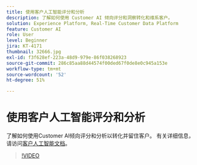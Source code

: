 ```yaml
---
title: 使用客户人工智能评分和分析
description: 了解如何使用 Customer AI 倾向评分和洞察转化和维系客户。
solution: Experience Platform, Real-Time Customer Data Platform
feature: Customer AI
role: User
level: Beginner
jira: KT-4171
thumbnail: 32666.jpg
exl-id: f3f628ef-223a-48d9-979e-86f038268923
source-git-commit: 286c85aa88d44574f00ded67f0de8e0c945a153e
workflow-type: tm+mt
source-wordcount: '52'
ht-degree: 51%

---
```


# 使用客户人工智能评分和分析

了解如何使用Customer AI倾向评分和分析以转化并留住客户。 有关详细信息，请访问[客户人工智能文档](https://experienceleague.adobe.com/docs/experience-platform/intelligent-services/customer-ai/overview.html?lang=zh-Hans)。

>[!VIDEO](https://video.tv.adobe.com/v/32666?learn=on&enablevpops)

